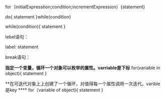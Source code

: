 for（initialExpresstion;condition;incrementExpression）{statement}

do{
    statement
}while(condition)

while(condition){
    statement
}



lebel语句：

label:
    statement



break语句：


****指定一个变量，循环一个对象可以枚举的属性。varriable是下标****
for(variable in object){
    statement
}  

**在可迭代对象上上创建了一个循环，对值得每一个属性调用一次迭代。varible是key ****
for（variable of object){
    statement
}